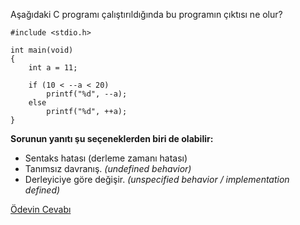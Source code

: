Aşağıdaki C programı çalıştırıldığında bu programın çıktısı ne olur?

```
#include <stdio.h>
 
int main(void)
{
	int a = 11;
 
	if (10 < --a < 20)
		printf("%d", --a);
	else
		printf("%d", ++a);
}
```


__Sorunun yanıtı şu seçeneklerden biri de olabilir:__</br>
+ Sentaks hatası (derleme zamanı hatası)
+ Tanımsız davranış. _(undefined behavior)_
+ Derleyiciye göre değişir. _(unspecified behavior / implementation defined)_

[Ödevin Cevabı](https://youtu.be/3ZF3pD2BIYo)
